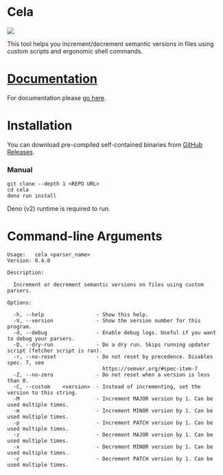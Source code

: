 # Cela

![](https://files.catbox.moe/dladd7.png)

This tool helps you increment/decrement semantic versions in files using custom
scripts and ergonomic shell commands.

# [Documentation](https://myxi-cela.pages.dev)

For documentation please [go here](https://myxi-cela.pages.dev).

# Installation

You can download pre-compiled self-contained binaries from
[GitHub Releases](https://github.com/eeriemyxi/cela/releases).

### Manual

```shell
git clone --depth 1 <REPO URL>
cd cela
deno run install
```

Deno (v2) runtime is required to run.

# Command-line Arguments

```
Usage:   cela <parser_name>
Version: 0.4.0

Description:

  Increment or decrement semantic versions on files using custom parsers.

Options:

  -h, --help                 - Show this help.
  -V, --version              - Show the version number for this program.
  -d, --debug                - Enable debug logs. Useful if you want to debug your parsers.
  -D, --dry-run              - Do a dry run. Skips running updater script (fetcher script is ran).
  -r, --no-reset             - Do not reset by precedence. Disables spec. 7, see
                               https://semver.org/#spec-item-7
  -Z, --no-zero              - Do not reset when a version is less than 0.
  -C, --custom    <version>  - Instead of incrementing, set the version to this string.
  -M                         - Increment MAJOR version by 1. Can be used multiple times.
  -m                         - Increment MINOR version by 1. Can be used multiple times.
  -p                         - Increment PATCH version by 1. Can be used multiple times.
  -z                         - Decrement MAJOR version by 1. Can be used multiple times.
  -x                         - Decrement MINOR version by 1. Can be used multiple times.
  -c                         - Decrement PATCH version by 1. Can be used multiple times.
```
